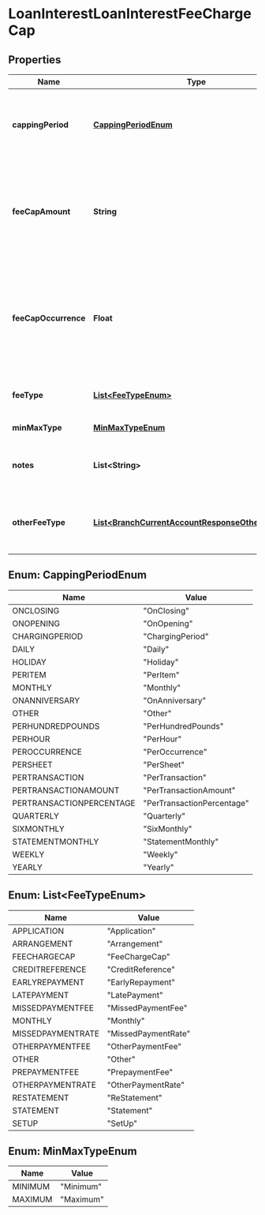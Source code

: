 
# LoanInterestLoanInterestFeeChargeCap

## Properties
Name | Type | Description | Notes
------------ | ------------- | ------------- | -------------
**cappingPeriod** | [**CappingPeriodEnum**](#CappingPeriodEnum) | Period e.g. day, week, month etc. for which the fee/charge is capped |  [optional]
**feeCapAmount** | **String** | Cap amount charged for a fee/charge (where it is charged in terms of an amount rather than a rate) |  [optional]
**feeCapOccurrence** | **Float** | fee/charges are captured dependent on the number of occurrences rather than capped at a particular amount |  [optional]
**feeType** | [**List&lt;FeeTypeEnum&gt;**](#List&lt;FeeTypeEnum&gt;) | Fee/charge type which is being capped | 
**minMaxType** | [**MinMaxTypeEnum**](#MinMaxTypeEnum) | Min Max type | 
**notes** | **List&lt;String&gt;** | Free text for adding  extra details for fee charge cap |  [optional]
**otherFeeType** | [**List&lt;BranchCurrentAccountResponseOtherFeeType&gt;**](BranchCurrentAccountResponseOtherFeeType.md) | Other fee type code which is not available in the standard code set |  [optional]


<a name="CappingPeriodEnum"></a>
## Enum: CappingPeriodEnum
Name | Value
---- | -----
ONCLOSING | &quot;OnClosing&quot;
ONOPENING | &quot;OnOpening&quot;
CHARGINGPERIOD | &quot;ChargingPeriod&quot;
DAILY | &quot;Daily&quot;
HOLIDAY | &quot;Holiday&quot;
PERITEM | &quot;PerItem&quot;
MONTHLY | &quot;Monthly&quot;
ONANNIVERSARY | &quot;OnAnniversary&quot;
OTHER | &quot;Other&quot;
PERHUNDREDPOUNDS | &quot;PerHundredPounds&quot;
PERHOUR | &quot;PerHour&quot;
PEROCCURRENCE | &quot;PerOccurrence&quot;
PERSHEET | &quot;PerSheet&quot;
PERTRANSACTION | &quot;PerTransaction&quot;
PERTRANSACTIONAMOUNT | &quot;PerTransactionAmount&quot;
PERTRANSACTIONPERCENTAGE | &quot;PerTransactionPercentage&quot;
QUARTERLY | &quot;Quarterly&quot;
SIXMONTHLY | &quot;SixMonthly&quot;
STATEMENTMONTHLY | &quot;StatementMonthly&quot;
WEEKLY | &quot;Weekly&quot;
YEARLY | &quot;Yearly&quot;


<a name="List<FeeTypeEnum>"></a>
## Enum: List&lt;FeeTypeEnum&gt;
Name | Value
---- | -----
APPLICATION | &quot;Application&quot;
ARRANGEMENT | &quot;Arrangement&quot;
FEECHARGECAP | &quot;FeeChargeCap&quot;
CREDITREFERENCE | &quot;CreditReference&quot;
EARLYREPAYMENT | &quot;EarlyRepayment&quot;
LATEPAYMENT | &quot;LatePayment&quot;
MISSEDPAYMENTFEE | &quot;MissedPaymentFee&quot;
MONTHLY | &quot;Monthly&quot;
MISSEDPAYMENTRATE | &quot;MissedPaymentRate&quot;
OTHERPAYMENTFEE | &quot;OtherPaymentFee&quot;
OTHER | &quot;Other&quot;
PREPAYMENTFEE | &quot;PrepaymentFee&quot;
OTHERPAYMENTRATE | &quot;OtherPaymentRate&quot;
RESTATEMENT | &quot;ReStatement&quot;
STATEMENT | &quot;Statement&quot;
SETUP | &quot;SetUp&quot;


<a name="MinMaxTypeEnum"></a>
## Enum: MinMaxTypeEnum
Name | Value
---- | -----
MINIMUM | &quot;Minimum&quot;
MAXIMUM | &quot;Maximum&quot;



